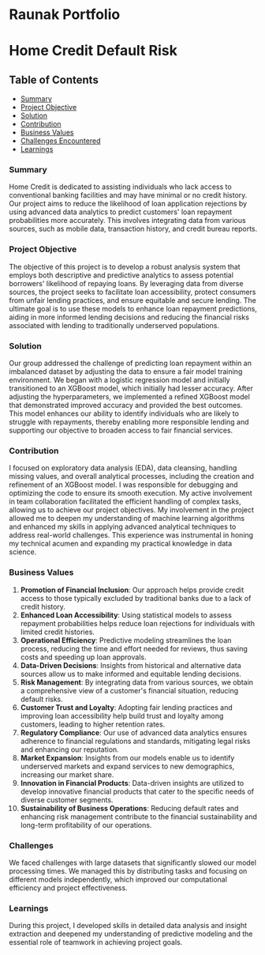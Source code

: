 # Raunak Portfolio

# Home Credit Default Risk

## Table of Contents
- [Summary](#summary)
- [Project Objective](#project-objective)
- [Solution](#solution)
- [Contribution](#contribution)
- [Business Values](#business-values)
- [Challenges Encountered](#challenges)
- [Learnings](#learnings)

### Summary
Home Credit is dedicated to assisting individuals who lack access to conventional banking facilities and may have minimal or no credit history. Our project aims to reduce the likelihood of loan application rejections by using advanced data analytics to predict customers' loan repayment probabilities more accurately. This involves integrating data from various sources, such as mobile data, transaction history, and credit bureau reports.

### Project Objective
The objective of this project is to develop a robust analysis system that employs both descriptive and predictive analytics to assess potential borrowers' likelihood of repaying loans. By leveraging data from diverse sources, the project seeks to facilitate loan accessibility, protect consumers from unfair lending practices, and ensure equitable and secure lending. The ultimate goal is to use these models to enhance loan repayment predictions, aiding in more informed lending decisions and reducing the financial risks associated with lending to traditionally underserved populations.

### Solution
Our group addressed the challenge of predicting loan repayment within an imbalanced dataset by adjusting the data to ensure a fair model training environment. We began with a logistic regression model and initially transitioned to an XGBoost model, which initially had lesser accuracy. After adjusting the hyperparameters, we implemented a refined XGBoost model that demonstrated improved accuracy and provided the best outcomes. This model enhances our ability to identify individuals who are likely to struggle with repayments, thereby enabling more responsible lending and supporting our objective to broaden access to fair financial services.

### Contribution
I focused on exploratory data analysis (EDA), data cleansing, handling missing values, and overall analytical processes, including the creation and refinement of an XGBoost model. I was responsible for debugging and optimizing the code to ensure its smooth execution. My active involvement in team collaboration facilitated the efficient handling of complex tasks, allowing us to achieve our project objectives. My involvement in the project allowed me to deepen my understanding of machine learning algorithms and enhanced my skills in applying advanced analytical techniques to address real-world challenges. This experience was instrumental in honing my technical acumen and expanding my practical knowledge in data science.

### Business Values
1. **Promotion of Financial Inclusion**: Our approach helps provide credit access to those typically excluded by traditional banks due to a lack of credit history.
2. **Enhanced Loan Accessibility**: Using statistical models to assess repayment probabilities helps reduce loan rejections for individuals with limited credit histories.
3. **Operational Efficiency**: Predictive modeling streamlines the loan process, reducing the time and effort needed for reviews, thus saving costs and speeding up loan approvals.
4. **Data-Driven Decisions**: Insights from historical and alternative data sources allow us to make informed and equitable lending decisions.
5. **Risk Management**: By integrating data from various sources, we obtain a comprehensive view of a customer's financial situation, reducing default risks.
6. **Customer Trust and Loyalty**: Adopting fair lending practices and improving loan accessibility help build trust and loyalty among customers, leading to higher retention rates.
7. **Regulatory Compliance**: Our use of advanced data analytics ensures adherence to financial regulations and standards, mitigating legal risks and enhancing our reputation.
8. **Market Expansion**: Insights from our models enable us to identify underserved markets and expand services to new demographics, increasing our market share.
9. **Innovation in Financial Products**: Data-driven insights are utilized to develop innovative financial products that cater to the specific needs of diverse customer segments.
10. **Sustainability of Business Operations**: Reducing default rates and enhancing risk management contribute to the financial sustainability and long-term profitability of our operations.

### Challenges
We faced challenges with large datasets that significantly slowed our model processing times. We managed this by distributing tasks and focusing on different models independently, which improved our computational efficiency and project effectiveness.

### Learnings
During this project, I developed skills in detailed data analysis and insight extraction and deepened my understanding of predictive modeling and the essential role of teamwork in achieving project goals.

